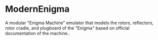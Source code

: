 # ModernEnigma
A modular "Enigma Machine" emulator that models the rotors, reflectors, rotor cradle, and plugboard of the "Enigma" based on official documentation of the machine..
